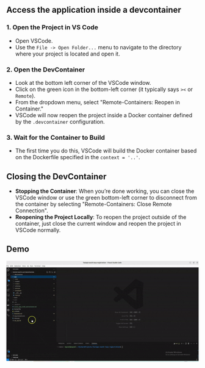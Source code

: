 ## Access the application inside a devcontainer

### 1. Open the Project in VS Code

* Open VSCode.
* Use the `File -> Open Folder...` menu to navigate to the directory where your project is located and open it.

### 2. Open the DevContainer

* Look at the bottom left corner of the VSCode window.
* Click on the green icon in the bottom-left corner (it typically says `><` or `Remote`).
* From the dropdown menu, select "Remote-Containers: Reopen in Container."
* VSCode will now reopen the project inside a Docker container defined by the `.devcontainer` configuration.

### 3. Wait for the Container to Build

* The first time you do this, VSCode will build the Docker container based on the Dockerfile specified in the `context = '..'`.

## Closing the DevContainer

* **Stopping the Container**: When you’re done working, you can close the VSCode window or use the green bottom-left corner to disconnect from the container by selecting "Remote-Containers: Close Remote Connection".
* **Reopening the Project Locally**: To reopen the project outside of the container, just close the current window and reopen the project in VSCode normally.


## Demo

![Demo](/static/images/accessing_devcontainer.gif)